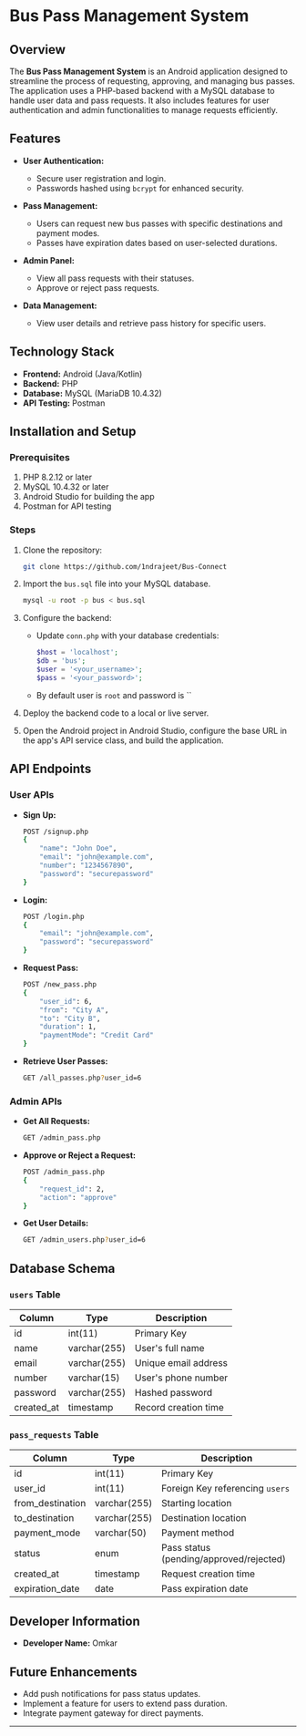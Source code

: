 # Bus Pass Management System

## Overview
The **Bus Pass Management System** is an Android application designed to streamline the process of requesting, approving, and managing bus passes. The application uses a PHP-based backend with a MySQL database to handle user data and pass requests. It also includes features for user authentication and admin functionalities to manage requests efficiently.

## Features
- **User Authentication:**
  - Secure user registration and login.
  - Passwords hashed using `bcrypt` for enhanced security.

- **Pass Management:**
  - Users can request new bus passes with specific destinations and payment modes.
  - Passes have expiration dates based on user-selected durations.

- **Admin Panel:**
  - View all pass requests with their statuses.
  - Approve or reject pass requests.

- **Data Management:**
  - View user details and retrieve pass history for specific users.

## Technology Stack
- **Frontend:** Android (Java/Kotlin)
- **Backend:** PHP
- **Database:** MySQL (MariaDB 10.4.32)
- **API Testing:** Postman

## Installation and Setup
### Prerequisites
1. PHP 8.2.12 or later
2. MySQL 10.4.32 or later
3. Android Studio for building the app
4. Postman for API testing

### Steps
1. Clone the repository:
   ```bash
   git clone https://github.com/1ndrajeet/Bus-Connect
   ```

2. Import the `bus.sql` file into your MySQL database.
   ```bash
   mysql -u root -p bus < bus.sql
   ```

3. Configure the backend:
   - Update `conn.php` with your database credentials:
     ```php
     $host = 'localhost';
     $db = 'bus';
     $user = '<your_username>';
     $pass = '<your_password>';
     ```
   - By default user is `root` and password is ``

4. Deploy the backend code to a local or live server.

5. Open the Android project in Android Studio, configure the base URL in the app's API service class, and build the application.

## API Endpoints
### User APIs
- **Sign Up:**
  ```bash
  POST /signup.php
  {
      "name": "John Doe",
      "email": "john@example.com",
      "number": "1234567890",
      "password": "securepassword"
  }
  ```

- **Login:**
  ```bash
  POST /login.php
  {
      "email": "john@example.com",
      "password": "securepassword"
  }
  ```

- **Request Pass:**
  ```bash
  POST /new_pass.php
  {
      "user_id": 6,
      "from": "City A",
      "to": "City B",
      "duration": 1,
      "paymentMode": "Credit Card"
  }
  ```

- **Retrieve User Passes:**
  ```bash
  GET /all_passes.php?user_id=6
  ```

### Admin APIs
- **Get All Requests:**
  ```bash
  GET /admin_pass.php
  ```

- **Approve or Reject a Request:**
  ```bash
  POST /admin_pass.php
  {
      "request_id": 2,
      "action": "approve"
  }
  ```

- **Get User Details:**
  ```bash
  GET /admin_users.php?user_id=6
  ```

## Database Schema
### `users` Table
| Column     | Type        | Description           |
|------------|-------------|-----------------------|
| id         | int(11)     | Primary Key           |
| name       | varchar(255)| User's full name      |
| email      | varchar(255)| Unique email address  |
| number     | varchar(15) | User's phone number   |
| password   | varchar(255)| Hashed password       |
| created_at | timestamp   | Record creation time  |

### `pass_requests` Table
| Column          | Type        | Description                     |
|-----------------|-------------|---------------------------------|
| id              | int(11)     | Primary Key                     |
| user_id         | int(11)     | Foreign Key referencing `users` |
| from_destination| varchar(255)| Starting location               |
| to_destination  | varchar(255)| Destination location            |
| payment_mode    | varchar(50) | Payment method                  |
| status          | enum        | Pass status (pending/approved/rejected) |
| created_at      | timestamp   | Request creation time           |
| expiration_date | date        | Pass expiration date            |

## Developer Information
- **Developer Name:** Omkar

## Future Enhancements
- Add push notifications for pass status updates.
- Implement a feature for users to extend pass duration.
- Integrate payment gateway for direct payments.

---
